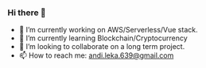 ### Hi there 👋

- 🔭 I’m currently working on AWS/Serverless/Vue stack.
- 🌱 I’m currently learning Blockchain/Cryptocurrency
- 👯 I’m looking to collaborate on a long term project.
- 📫 How to reach me: andi.leka.639@gmail.com

